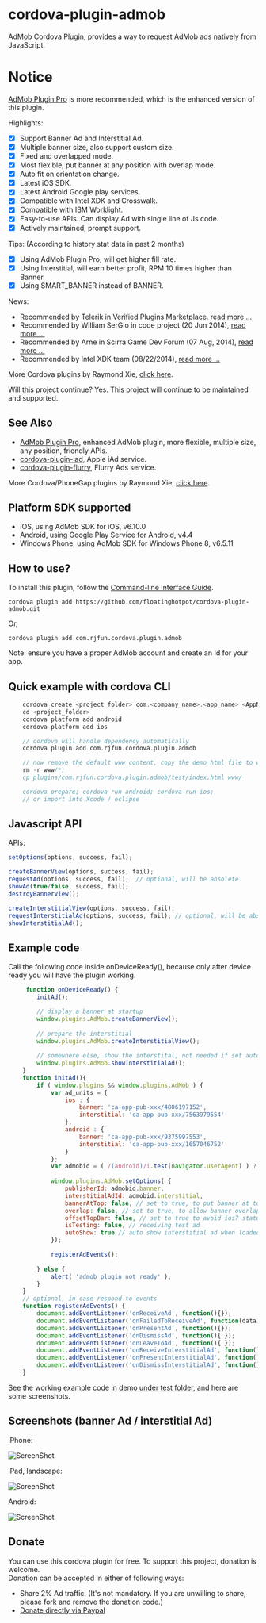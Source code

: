 # cordova-plugin-admob #

AdMob Cordova Plugin, provides a way to request AdMob ads natively from JavaScript. 

# Notice #

[AdMob Plugin Pro](https://github.com/floatinghotpot/cordova-admob-pro) is more recommended, which is the enhanced version of this plugin. 

Highlights:
- [x] Support Banner Ad and Interstitial Ad.
- [x] Multiple banner size, also support custom size.
- [x] Fixed and overlapped mode.
- [x] Most flexible, put banner at any position with overlap mode.
- [x] Auto fit on orientation change.
- [x] Latest iOS SDK.
- [x] Latest Android Google play services.
- [x] Compatible with Intel XDK and Crosswalk.
- [x] Compatible with IBM Worklight.
- [x] Easy-to-use APIs. Can display Ad with single line of Js code.
- [x] Actively maintained, prompt support.

Tips: (According to history stat data in past 2 months)
- [x] Using AdMob Plugin Pro, will get higher fill rate.
- [x] Using Interstitial, will earn better profit, RPM 10 times higher than Banner. 
- [x] Using SMART_BANNER instead of BANNER.

News:
- Recommended by Telerik in Verified Plugins Marketplace. [read more ...](http://plugins.telerik.com/plugin/admob)
- Recommended by William SerGio in code project (20 Jun 2014), [read more ...](http://www.codeproject.com/Articles/788304/AdMob-Plugin-for-Latest-Version-of-PhoneGap-Cordov)
- Recommended by Arne in Scirra Game Dev Forum (07 Aug, 2014), [read more ...](https://www.scirra.com/forum/plugin-admob-ads-for-crosswalk_t111940)
- Recommended by Intel XDK team (08/22/2014), [read more ...](https://software.intel.com/en-us/html5/articles/adding-google-play-services-to-your-cordova-application)

More Cordova plugins by Raymond Xie, [click here](http://floatinghotpot.github.io/).

Will this project continue? Yes. This project will continue to be maintained and supported.

## See Also ##

* [AdMob Plugin Pro](https://github.com/floatinghotpot/cordova-admob-pro), enhanced AdMob plugin, more flexible, multiple size, any position, friendly APIs.
* [cordova-plugin-iad](https://github.com/floatinghotpot/cordova-plugin-iad), Apple iAd service. 
* [cordova-plugin-flurry](https://github.com/floatinghotpot/cordova-plugin-flurry), Flurry Ads service.

More Cordova/PhoneGap plugins by Raymond Xie, [click here](http://floatinghotpot.github.io/).

## Platform SDK supported ##

* iOS, using AdMob SDK for iOS, v6.10.0
* Android, using Google Play Service for Android, v4.4
* Windows Phone, using AdMob SDK for Windows Phone 8, v6.5.11

## How to use? ##
To install this plugin, follow the [Command-line Interface Guide](http://cordova.apache.org/docs/en/edge/guide_cli_index.md.html#The%20Command-line%20Interface).

    cordova plugin add https://github.com/floatinghotpot/cordova-plugin-admob.git
    
Or,

    cordova plugin add com.rjfun.cordova.plugin.admob

Note: ensure you have a proper AdMob account and create an Id for your app.

## Quick example with cordova CLI ##
```c
    cordova create <project_folder> com.<company_name>.<app_name> <AppName>
    cd <project_folder>
    cordova platform add android
    cordova platform add ios

    // cordova will handle dependency automatically
    cordova plugin add com.rjfun.cordova.plugin.admob

    // now remove the default www content, copy the demo html file to www
    rm -r www/*;
    cp plugins/com.rjfun.cordova.plugin.admob/test/index.html www/

    cordova prepare; cordova run android; cordova run ios;
    // or import into Xcode / eclipse
```

## Javascript API ##

APIs:
```javascript
setOptions(options, success, fail);

createBannerView(options, success, fail);
requestAd(options, success, fail);  // optional, will be absolete
showAd(true/false, success, fail); 
destroyBannerView();

createInterstitialView(options, success, fail);
requestInterstitialAd(options, success, fail); // optional, will be absolete
showInterstitialAd();
```

## Example code ##
Call the following code inside onDeviceReady(), because only after device ready you will have the plugin working.
```javascript
     function onDeviceReady() {
        initAd();

        // display a banner at startup
        window.plugins.AdMob.createBannerView();
        
        // prepare the interstitial
        window.plugins.AdMob.createInterstitialView();
        
        // somewhere else, show the interstital, not needed if set autoShow = true
        window.plugins.AdMob.showInterstitialAd();
    }
    function initAd(){
        if ( window.plugins && window.plugins.AdMob ) {
    	    var ad_units = {
				ios : {
					banner: 'ca-app-pub-xxx/4806197152',
					interstitial: 'ca-app-pub-xxx/7563979554'
				},
				android : {
					banner: 'ca-app-pub-xxx/9375997553',
					interstitial: 'ca-app-pub-xxx/1657046752'
				}
    	    };
            var admobid = ( /(android)/i.test(navigator.userAgent) ) ? ad_units.android : ad_units.ios;
            
            window.plugins.AdMob.setOptions( {
                publisherId: admobid.banner,
                interstitialAdId: admobid.interstitial,
                bannerAtTop: false, // set to true, to put banner at top
                overlap: false, // set to true, to allow banner overlap webview
                offsetTopBar: false, // set to true to avoid ios7 status bar overlap
                isTesting: false, // receiving test ad
                autoShow: true // auto show interstitial ad when loaded
            });

            registerAdEvents();
            
        } else {
            alert( 'admob plugin not ready' );
        }
    }
	// optional, in case respond to events
    function registerAdEvents() {
    	document.addEventListener('onReceiveAd', function(){});
        document.addEventListener('onFailedToReceiveAd', function(data){});
        document.addEventListener('onPresentAd', function(){});
        document.addEventListener('onDismissAd', function(){ });
        document.addEventListener('onLeaveToAd', function(){ });
        document.addEventListener('onReceiveInterstitialAd', function(){ });
        document.addEventListener('onPresentInterstitialAd', function(){ });
        document.addEventListener('onDismissInterstitialAd', function(){ });
    }
```

See the working example code in [demo under test folder](test/index.html), and here are some screenshots.
 
## Screenshots (banner Ad / interstitial Ad) ##

iPhone:

![ScreenShot](demo/admob-iphone.jpg)

iPad, landscape:

![ScreenShot](demo/admob-ipad-landscape.jpg)

Android:

![ScreenShot](demo/admob-android.jpg)


## Donate ##
You can use this cordova plugin for free. To support this project, donation is welcome.  
Donation can be accepted in either of following ways:
* Share 2% Ad traffic. (It's not mandatory. If you are unwilling to share, please fork and remove the donation code.)
* [Donate directly via Paypal](http://floatinghotpot.github.io/#donate)

